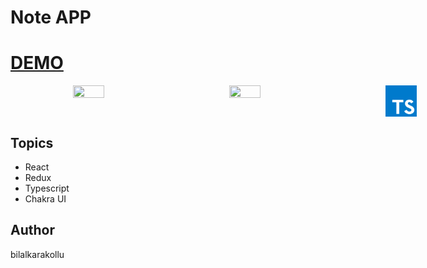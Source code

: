 # Note APP

# [DEMO](https://react-note-app-delta.vercel.app/)

<div style="display:flex">
<img style="margin:0px 100px" src="https://user-images.githubusercontent.com/24482512/104732205-f043b700-574d-11eb-84fe-3842f9f26530.png" width="50" height="100%" display="inline">
<img style="margin:0px 100px" src="https://user-images.githubusercontent.com/24482512/104730911-f20c7b00-574b-11eb-9a6b-690efda3a8ee.png" width="50" height="100%" display="inline">
<img style="margin:0px 100px" src="https://raw.githubusercontent.com/github/explore/80688e429a7d4ef2fca1e82350fe8e3517d3494d/topics/typescript/typescript.png" width="50" height="100%" display="inline">
<img style="margin:0px 100px" src="https://avatars.githubusercontent.com/u/54212428?s=200&v=4" width="50" height="100%" display="inline">
<img style="margin:0px 100px" src="https://raw.githubusercontent.com/github/explore/80688e429a7d4ef2fca1e82350fe8e3517d3494d/topics/git/git.png" width="50" height="100%" display="inline">
</div>

## Topics

- React
- Redux
- Typescript
- Chakra UI

## Author

bilalkarakollu